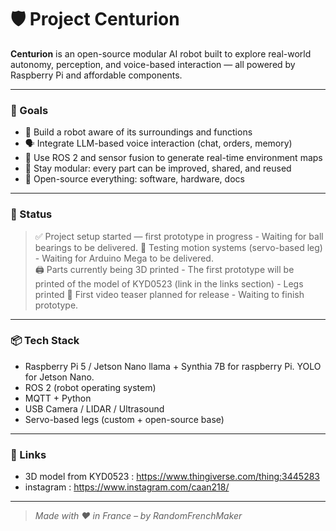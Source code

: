 # 🛡️ Project Centurion

**Centurion** is an open-source modular AI robot built to explore real-world autonomy, perception, and voice-based interaction — all powered by Raspberry Pi and affordable components.

---

### 🧠 Goals

- 🤖 Build a robot aware of its surroundings and functions
- 🗣️ Integrate LLM-based voice interaction (chat, orders, memory)
- 📡 Use ROS 2 and sensor fusion to generate real-time environment maps
- 🧩 Stay modular: every part can be improved, shared, and reused
- 📂 Open-source everything: software, hardware, docs

---

### 🔧 Status

> ✅ Project setup started — first prototype in progress
      - Waiting for ball bearings to be delivered.
> 🧪 Testing motion systems (servo-based leg)
>     - Waiting for Arduino Mega to be delivered.  
> 🖨️ Parts currently being 3D printed
      - The first prototype will be printed of the model of KYD0523 (link in the links section)
      - Legs printed
> 📸 First video teaser planned for release
      - Waiting to finish prototype.
---

### 📦 Tech Stack

- Raspberry Pi 5 / Jetson Nano
        llama + Synthia 7B for raspberry Pi. YOLO for Jetson Nano.
- ROS 2 (robot operating system)
- MQTT + Python
- USB Camera / LIDAR / Ultrasound
- Servo-based legs (custom + open-source base)

---

### 🔗 Links

- 3D model from KYD0523 : https://www.thingiverse.com/thing:3445283
- instagram : https://www.instagram.com/caan218/
---

> *Made with ❤️ in France – by RandomFrenchMaker*
